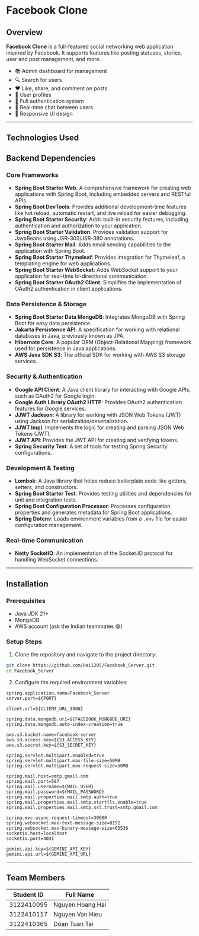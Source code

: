 # Facebook Clone

## Overview

**Facebook Clone** is a full-featured social networking web application inspired by Facebook. It supports features like posting statuses, stories, user and post management, and more.

- 📚 Admin dashboard for management  
- 🔍 Search for users  
- ❤️ Like, share, and comment on posts  
- 👤 User profiles  
- 🔐 Full authentication system  
- 💬 Real-time chat between users  
- 📱 Responsive UI design  

---

## Technologies Used

## Backend Dependencies

### Core Frameworks
- **Spring Boot Starter Web**: A comprehensive framework for creating web applications with Spring Boot, including embedded servers and RESTful APIs.
- **Spring Boot DevTools**: Provides additional development-time features like hot reload, automatic restart, and live reload for easier debugging.
- **Spring Boot Starter Security**: Adds built-in security features, including authentication and authorization to your application.
- **Spring Boot Starter Validation**: Provides validation support for JavaBeans using JSR-303/JSR-380 annotations.
- **Spring Boot Starter Mail**: Adds email sending capabilities to the application with Spring Boot.
- **Spring Boot Starter Thymeleaf**: Provides integration for Thymeleaf, a templating engine for web applications.
- **Spring Boot Starter WebSocket**: Adds WebSocket support to your application for real-time bi-directional communication.
- **Spring Boot Starter OAuth2 Client**: Simplifies the implementation of OAuth2 authentication in client applications.

### Data Persistence & Storage
- **Spring Boot Starter Data MongoDB**: Integrates MongoDB with Spring Boot for easy data persistence.
- **Jakarta Persistence API**: A specification for working with relational databases in Java, previously known as JPA.
- **Hibernate Core**: A popular ORM (Object-Relational Mapping) framework used for persistence in Java applications.
- **AWS Java SDK S3**: The official SDK for working with AWS S3 storage services.

### Security & Authentication
- **Google API Client**: A Java client library for interacting with Google APIs, such as OAuth2 for Google login.
- **Google Auth Library OAuth2 HTTP**: Provides OAuth2 authentication features for Google services.
- **JJWT Jackson**: A library for working with JSON Web Tokens (JWT) using Jackson for serialization/deserialization.
- **JJWT Impl**: Implements the logic for creating and parsing JSON Web Tokens (JWT).
- **JJWT API**: Provides the JWT API for creating and verifying tokens.
- **Spring Security Test**: A set of tools for testing Spring Security configurations.

### Development & Testing
- **Lombok**: A Java library that helps reduce boilerplate code like getters, setters, and constructors.
- **Spring Boot Starter Test**: Provides testing utilities and dependencies for unit and integration tests.
- **Spring Boot Configuration Processor**: Processes configuration properties and generates metadata for Spring Boot applications.
- **Spring Dotenv**: Loads environment variables from a `.env` file for easier configuration management.

### Real-time Communication
- **Netty SocketIO**: An implementation of the Socket.IO protocol for handling WebSocket connections.

---

## Installation

### Prerequisites

- Java JDK 21+  
- MongoDB  
- AWS account (ask the Indian teammates 😄)  

### Setup Steps

1. Clone the repository and navigate to the project directory:
```bash
git clone https://github.com/Hai1205/Facebook_Server.git
cd Facebook_Server
```

2. Configure the required environment variables:

```properties
spring.application.name=Facebook_Server
server.port=${PORT}

client.url=${CLIENT_URL_3000}

spring.data.mongodb.uri=${FACEBOOK_MONGODB_URI}
spring.data.mongodb.auto-index-creation=true

aws.s3.bucket.name=facebook-server
aws.s3.access.key=${S3_ACCESS_KEY}
aws.s3.secret.key=${S3_SECRET_KEY}

spring.servlet.multipart.enabled=true
spring.servlet.multipart.max-file-size=50MB
spring.servlet.multipart.max-request-size=50MB

spring.mail.host=smtp.gmail.com
spring.mail.port=587
spring.mail.username=${MAIL_USER}
spring.mail.password=${MAIL_PASSWORD}
spring.mail.properties.mail.smtp.auth=true
spring.mail.properties.mail.smtp.starttls.enable=true
spring.mail.properties.mail.smtp.ssl.trust=smtp.gmail.com

spring.mvc.async.request-timeout=30000
spring.websocket.max-text-message-size=8192
spring.websocket.max-binary-message-size=65536
socketio.host=localhost
socketio.port=4041

gemini.api.key=${GEMINI_API_KEY}
gemini.api.url=${GEMINI_API_URL}
```

---

## Team Members

| Student ID     | Full Name           |
|----------------|---------------------|
| 3122410095     | Nguyen Hoang Hai    |
| 3122410117     | Nguyen Van Hieu     |
| 3122410365     | Doan Tuan Tai       |